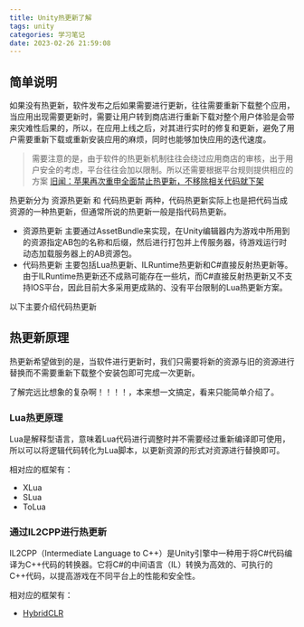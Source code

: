 ```yaml
---
title: Unity热更新了解
tags: unity
categories: 学习笔记
date: 2023-02-26 21:59:08
---
```

## 简单说明
如果没有热更新，软件发布之后如果需要进行更新，往往需要重新下载整个应用，当应用出现需要更新时，需要让用户转到商店进行重新下载对整个用户体验是会带来灾难性后果的，所以，在应用上线之后，对其进行实时的修复和更新，避免了用户需要重新下载或重新安装应用的麻烦，同时也能够加快应用的迭代速度。
> 需要注意的是，由于软件的热更新机制往往会绕过应用商店的审核，出于用户安全的考虑，平台往往会加以限制。所以还需要根据平台规则提供相应的方案 [旧闻：苹果再次重申全面禁止热更新，不移除相关代码就下架](https://developer.aliyun.com/article/116074)

热更新分为 资源热更新 和 代码热更新 两种，代码热更新实际上也是把代码当成资源的一种热更新，但通常所说的热更新一般是指代码热更新。

- 资源热更新 主要通过AssetBundle来实现，在Unity编辑器内为游戏中所用到的资源指定AB包的名称和后缀，然后进行打包并上传服务器，待游戏运行时动态加载服务器上的AB资源包。
- 代码热更新 主要包括Lua热更新、ILRuntime热更新和C#直接反射热更新等。由于ILRuntime热更新还不成熟可能存在一些坑，而C#直接反射热更新又不支持IOS平台，因此目前大多采用更成熟的、没有平台限制的Lua热更新方案。

以下主要介绍代码热更新

## 热更新原理
热更新希望做到的是，当软件进行更新时，我们只需要将新的资源与旧的资源进行替换而不需要重新下载整个安装包即可完成一次更新。

<span class="heimu">了解完远比想象的复杂啊！！！！，本来想一文搞定，看来只能简单介绍了。</span>

### Lua热更原理
Lua是解释型语言，意味着Lua代码进行调整时并不需要经过重新编译即可使用，所以可以将逻辑代码转化为Lua脚本，以更新资源的形式对资源进行替换即可。

相对应的框架有：
- XLua
- SLua
- ToLua

### 通过IL2CPP进行热更新

IL2CPP（Intermediate Language to C++）是Unity引擎中一种用于将C#代码编译为C++代码的转换器。它将C#的中间语言（IL）转换为高效的、可执行的C++代码，以提高游戏在不同平台上的性能和安全性。

相对应的框架有：
- [HybridCLR](https://hybridclr.doc.code-philosophy.com/docs/intro)


